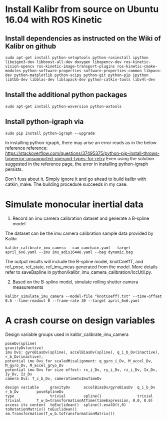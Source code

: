 # Install Kalibr from source on Ubuntu 16.04 with ROS Kinetic

## Install dependencies as instructed on the Wiki of Kalibr on github
```
sudo apt-get install python-setuptools python-rosinstall ipython libeigen3-dev libboost-all-dev doxygen libopencv-dev ros-kinetic-vision-opencv ros-kinetic-image-transport-plugins ros-kinetic-cmake-modules python-software-properties software-properties-common libpoco-dev python-matplotlib python-scipy python-git python-pip ipython libtbb-dev libblas-dev liblapack-dev python-catkin-tools libv4l-dev 
```
## Install the additional python packages
```
sudo apt-get install python-wxversion python-wxtools
```
## Install python-igraph via
```
sudo pip install python-igraph --upgrade
```
In installing python-igraph, there may arise an error reads as in the below reference
reference: https://stackoverflow.com/questions/37495375/python-pip-install-throws-typeerror-unsupported-operand-types-for-retry
Even using the solution suggested in the reference page, the error in installing python-igraph persists.

Don't fuss about it. Simply ignore it and go ahead to build kalibr with catkin_make. The building procedure succeeds in my case.

# Simulate monocular inertial data

1. Record an imu camera calibration dataset and generate a B-spline model

The dataset can be the imu camera calibration sample data provided by Kalibr

```
kalibr_calibrate_imu_camera --cam camchain.yaml --target april_6x6.yaml --imu imu_adis16448.yaml --bag dynamic.bag
```
The output results will include the B-spline model, knotCoeffT, and ref_pose, ref_state, ref_imu_meas generated from the model. More details refer to saveBspline in python/kalibr_imu_camera_calibration/IccUtil.py.

2. Based on the B-spline model, simulate rolling shutter camera measurements

```
kalibr_simulate_imu_camera --model-file "knotCoeffT.txt" --time-offset 0.6 --time-readout 0 --frame-rate 30 --target april_6x6.yaml

```

# A crash course on design variables
Design variable groups used in kalibr\_calibrate\_imu_camera
```
poseDv(spline)
gravityDv(active)
imu Dvs: gyroBiasDv(spline), accelBiasDv(spline), q_i_b_Dv(inactive), r_b_Dv(inactive), 
potential imu Dvs for scaledMisalignment: q_gyro_i_Dv, M_accel_Dv, M_gyro_Dv, M_accel_gryo_Dv
potential imu Dvs for size effect: rx_i_Dv, ry_i_Dv, rz_i_Dv, Ix_Dv, Iy_Dv, Iz_Dv
camera Dvs: T_c_b_Dv, cameraTimetoImuTimeDv
```

```
design variable     gravityDv      accelBiasDv/gyroBiasDv  q_i_b_Dv           r_b_Dv        poseSplineDv
type                trivial        spline()                trivial            trivial       T_w_b=transformationAtTime(timeExpression, 0.0, 0.0)
access its content  toEuclidean()  spline().evalD(t,0)     toRotationMatrix() toEuclidean() sm.Transformation(T_w_b.toTransformationMatrix())
```

